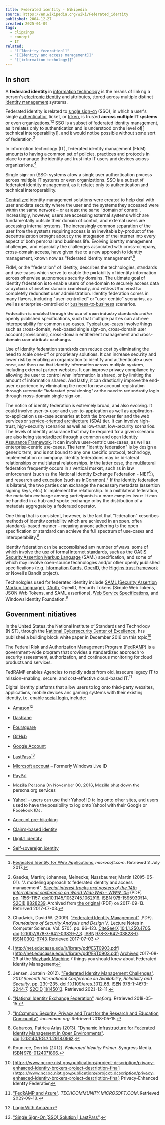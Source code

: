 ```yaml
---
title: Federated identity - Wikipedia
source: https://en.wikipedia.org/wiki/Federated_identity
published: 2004-12-27
created: 2025-01-09
tags:
  - clippings
  - concept
  - IT
related:
  - "[[Identity federation]]"
  - "[[Identity and access management]]"
  - "[[information techology]]"
---
```


## in short

A **federated identity** in [information technology](https://en.wikipedia.org/wiki/Information_technology "Information technology") is the means of linking a person's [electronic identity](https://en.wikipedia.org/wiki/Digital_identity "Digital identity") and attributes, stored across multiple distinct [identity management](https://en.wikipedia.org/wiki/Identity_management "Identity management") systems.

Federated identity is related to [single sign-on](https://en.wikipedia.org/wiki/Single_sign-on "Single sign-on") (SSO), in which a user's single [authentication](https://en.wikipedia.org/wiki/Authentication "Authentication") ticket, or [token](https://en.wikipedia.org/wiki/Security_token "Security token"), is trusted **across multiple IT systems** or even organizations.[^2][^3] 
SSO is a subset of federated identity management, as it relates only to authentication and is understood on the level of[[ technical interoperability]], and it would not be possible without some sort of [federation](https://en.wikipedia.org/wiki/Federation_\(information_technology\) "Federation (information technology)").[^chadwick2009-4]

In information technology (IT), federated identity management (FIdM) amounts to having a common set of policies, practices and protocols in place to manage the identity and trust into IT users and devices across organizations.[^5]

Single sign-on (SSO) systems allow a single user authentication process across multiple IT systems or even organizations. SSO is a subset of federated identity management, as it relates only to authentication and technical interoperability.

[Centralized](https://en.wikipedia.org/wiki/Centralized "Centralized") identity management solutions were created to help deal with user and data security where the user and the systems they accessed were within the same network – or at least the same "domain of control". Increasingly, however, users are accessing external systems which are fundamentally outside their domain of control, and external users are accessing internal systems. The increasingly common separation of the user from the systems requiring access is an inevitable by-product of the decentralization brought about by the integration of the Internet into every aspect of both personal and business life. Evolving identity management challenges, and especially the challenges associated with cross-company, cross-domain access, have given rise to a new approach to identity management, known now as "federated identity management".[^6]

FIdM, or the "federation" of identity, describes the technologies, standards and use-cases which serve to enable the portability of identity information across otherwise autonomous security domains. The ultimate goal of identity federation is to enable users of one domain to securely access data or systems of another domain seamlessly, and without the need for completely redundant user administration. Identity federation comes in many flavors, including "user-controlled" or "user-centric" scenarios, as well as enterprise-controlled or [business-to-business](https://en.wikipedia.org/wiki/Business-to-business "Business-to-business") scenarios.

Federation is enabled through the use of open industry standards and/or openly published specifications, such that multiple parties can achieve interoperability for common use-cases. Typical use-cases involve things such as cross-domain, web-based single sign-on, cross-domain user account provisioning, cross-domain entitlement management and cross-domain user attribute exchange.

Use of identity federation standards can reduce cost by eliminating the need to scale one-off or proprietary solutions. It can increase security and lower risk by enabling an organization to identify and authenticate a user once, and then use that identity information across multiple systems, including external partner websites. It can improve privacy compliance by allowing the user to control what information is shared, or by limiting the amount of information shared. And lastly, it can drastically improve the end-user experience by eliminating the need for new account registration through automatic "federated provisioning" or the need to redundantly login through cross-domain single sign-on.

The notion of identity federation is extremely broad, and also evolving. It could involve user-to-user and user-to-application as well as application-to-application use-case scenarios at both the browser tier and the web services or [service-oriented architecture](https://en.wikipedia.org/wiki/Service-oriented_architecture "Service-oriented architecture") (SOA) tier. It can involve high-trust, high-security scenarios as well as low-trust, low-security scenarios. The levels of identity assurance that may be required for a given scenario are also being standardized through a common and open [Identity Assurance Framework](https://en.wikipedia.org/wiki/Identity_Assurance_Framework "Identity Assurance Framework"). It can involve user-centric use-cases, as well as enterprise-centric use-cases. The term "identity federation" is by design a generic term, and is not bound to any one specific protocol, technology, implementation or company. Identity federations may be bi-lateral relationships or multilateral relationships. In the latter case, the multilateral federation frequently occurs in a vertical market, such as in law enforcement (such as the National Identity Exchange Federation - NIEF[^7]), and research and education (such as InCommon).[^8] If the identity federation is bilateral, the two parties can exchange the necessary metadata (assertion signing keys, etc.) to implement the relationship. In a multilateral federation, the metadata exchange among participants is a more complex issue. It can be handled in a hub-and-spoke exchange or by the distribution of a metadata aggregate by a federated operator.

One thing that is consistent, however, is the fact that "federation" describes methods of identity portability which are achieved in an open, often standards-based manner – meaning anyone adhering to the open specification or standard can achieve the full spectrum of use-cases and interoperability.[^9]

Identity federation can be accomplished any number of ways, some of which involve the use of formal Internet standards, such as the [OASIS](https://en.wikipedia.org/wiki/OASIS_\(organization\) "OASIS (organization)") [Security Assertion Markup Language](https://en.wikipedia.org/wiki/Security_Assertion_Markup_Language "Security Assertion Markup Language") (SAML) specification, and some of which may involve open-source technologies and/or other openly published specifications (e.g. [Information Cards](https://en.wikipedia.org/wiki/Information_Card "Information Card"), [OpenID](https://en.wikipedia.org/wiki/OpenID "OpenID"), the [Higgins trust framework](https://en.wikipedia.org/wiki/Higgins_trust_framework "Higgins trust framework") or Novell's Bandit project).

Technologies used for federated identity include [SAML (Security Assertion Markup Language)](https://en.wikipedia.org/wiki/Security_Assertion_Markup_Language "Security Assertion Markup Language"), [OAuth](https://en.wikipedia.org/wiki/OAuth "OAuth"), OpenID, Security Tokens (Simple Web Tokens, JSON Web Tokens, and SAML assertions), [Web Service Specifications](https://en.wikipedia.org/wiki/List_of_web_service_specifications "List of web service specifications"), and [Windows Identity Foundation](https://en.wikipedia.org/wiki/Windows_Identity_Foundation "Windows Identity Foundation").[^10]

## Government initiatives

In the United States, the [National Institute of Standards and Technology](https://en.wikipedia.org/wiki/National_Institute_of_Standards_and_Technology "National Institute of Standards and Technology") (NIST), through the [National Cybersecurity Center of Excellence](https://en.wikipedia.org/wiki/National_Cybersecurity_Center_of_Excellence "National Cybersecurity Center of Excellence"), has published a building block white paper in December 2016 on this topic[^11]

The Federal Risk and Authorization Management Program ([FedRAMP](https://en.wikipedia.org/wiki/FedRAMP "FedRAMP")) is a government-wide program that provides a standardized approach to security assessment, authorization, and continuous monitoring for cloud products and services.

FedRAMP enables Agencies to rapidly adapt from old, insecure legacy IT to mission-enabling, secure, and cost-effective cloud-based IT.[^12]

Digital identity platforms that allow users to log onto third-party websites, applications, mobile devices and gaming systems with their existing identity, i.e. enable [social login](https://en.wikipedia.org/wiki/Social_login "Social login"), include:

- [Amazon](https://en.wikipedia.org/wiki/Amazon.com "Amazon.com")[^13]
- [Dashlane](https://en.wikipedia.org/wiki/Dashlane "Dashlane")
- [Foursquare](https://en.wikipedia.org/wiki/Foursquare_City_Guide "Foursquare City Guide")
- [GitHub](https://en.wikipedia.org/wiki/GitHub "GitHub")
- [Google Account](https://en.wikipedia.org/wiki/Google_Account "Google Account")
- [LastPass](https://en.wikipedia.org/wiki/LastPass "LastPass")[^14]
- [Microsoft account](https://en.wikipedia.org/wiki/Microsoft_account "Microsoft account") – Formerly Windows Live ID
- [PayPal](https://en.wikipedia.org/wiki/PayPal "PayPal")
- [Mozilla Persona](https://en.wikipedia.org/wiki/Mozilla_Persona "Mozilla Persona") On November 30, 2016, Mozilla shut down the persona.org services
- [Yahoo!](https://en.wikipedia.org/wiki/Yahoo! "Yahoo!") – users can use their Yahoo! ID to log onto other sites, and users used to have the possibility to log onto Yahoo! with their Google or Facebook IDs.

- [Account pre-hijacking](https://en.wikipedia.org/wiki/Account_pre-hijacking "Account pre-hijacking")
- [Claims-based identity](https://en.wikipedia.org/wiki/Claims-based_identity "Claims-based identity")
- [Digital identity](https://en.wikipedia.org/wiki/Digital_identity "Digital identity")
- [Self-sovereign identity](https://en.wikipedia.org/wiki/Self-sovereign_identity "Self-sovereign identity")

[^1]: Madsen, Paul, ed. (5 December 2005). ["Liberty Alliance Project White Paper: Liberty ID-WSF People Service - federated social identity"](https://web.archive.org/web/20180526195535/http://www.projectliberty.org/liberty/content/download/387/2720/file/Liberty_Federated_Social_Identity.pdf) (PDF). Archived from [the original](http://www.projectliberty.org/liberty/content/download/387/2720/file/Liberty_Federated_Social_Identity.pdf) (PDF) on 2018-05-26. Retrieved 2013-07-11.

[^2]: [Federated Identity for Web Applications](https://msdn.microsoft.com/en-gb/library/ff359110.aspx), *microsoft.com*. Retrieved 3 July 2017.

[^3]: Gaedke, Martin; Johannes, Meinecke; Nussbaumer, Martin (2005-05-01). "A modeling approach to federated identity and access management". [*Special interest tracks and posters of the 14th international conference on World Wide Web - WWW '05*](https://web.archive.org/web/20170913232609/http://wwwconference.org/www2005/cdrom/docs/p1156.pdf) (PDF). pp. 1156–1157\. [doi](https://en.wikipedia.org/wiki/Doi_\(identifier\) "Doi (identifier)"):[10.1145/1062745.1062916](https://doi.org/10.1145%2F1062745.1062916). [ISBN](https://en.wikipedia.org/wiki/ISBN_\(identifier\) "ISBN (identifier)") [978-1595930514](https://en.wikipedia.org/wiki/Special:BookSources/978-1595930514 "Special:BookSources/978-1595930514"). [S2CID](https://en.wikipedia.org/wiki/S2CID_\(identifier\) "S2CID (identifier)") [8828239](https://api.semanticscholar.org/CorpusID:8828239). Archived from [the original](http://wwwconference.org/www2005/cdrom/docs/p1156.pdf) (PDF) on 2017-09-13. Retrieved 2017-07-03.

[^chadwick2009-4]: Chadwick, David W. (2009). ["Federated Identity Management"](https://www.cs.kent.ac.uk/pubs/2009/3030/content.pdf) (PDF). *Foundations of Security Analysis and Design V*. Lecture Notes in Computer Science. Vol. 5705. pp. 96–120\. [CiteSeerX](https://en.wikipedia.org/wiki/CiteSeerX_\(identifier\) "CiteSeerX (identifier)") [10.1.1.250.4705](https://citeseerx.ist.psu.edu/viewdoc/summary?doi=10.1.1.250.4705). [doi](https://en.wikipedia.org/wiki/Doi_\(identifier\) "Doi (identifier)"):[10.1007/978-3-642-03829-7\_3](https://doi.org/10.1007%2F978-3-642-03829-7_3). [ISBN](https://en.wikipedia.org/wiki/ISBN_\(identifier\) "ISBN (identifier)") [978-3-642-03828-0](https://en.wikipedia.org/wiki/Special:BookSources/978-3-642-03828-0 "Special:BookSources/978-3-642-03828-0"). [ISSN](https://en.wikipedia.org/wiki/ISSN_\(identifier\) "ISSN (identifier)") [0302-9743](https://search.worldcat.org/issn/0302-9743). Retrieved 2017-07-03.

[^5]: [http://net.educause.edu/ir/library/pdf/EST0903.pdf](http://net.educause.edu/ir/library/pdf/EST0903.pdf) [Archived](https://web.archive.org/web/20170829201047/http://net.educause.edu/ir/library/pdf/EST0903.pdf) 2017-08-29 at the [Wayback Machine](https://en.wikipedia.org/wiki/Wayback_Machine "Wayback Machine") 7 things you should know about Federated Identity Management

[^6]: Jensen, Jostein (2012). ["Federated Identity Management Challenges"](https://ieeexplore.ieee.org/document/6329187). *2012 Seventh International Conference on Availability, Reliability and Security*. pp. 230–235\. [doi](https://en.wikipedia.org/wiki/Doi_\(identifier\) "Doi (identifier)"):[10.1109/ares.2012.68](https://doi.org/10.1109%2Fares.2012.68). [ISBN](https://en.wikipedia.org/wiki/ISBN_\(identifier\) "ISBN (identifier)") [978-1-4673-2244-7](https://en.wikipedia.org/wiki/Special:BookSources/978-1-4673-2244-7 "Special:BookSources/978-1-4673-2244-7"). [S2CID](https://en.wikipedia.org/wiki/S2CID_\(identifier\) "S2CID (identifier)") [18145013](https://api.semanticscholar.org/CorpusID:18145013). Retrieved 2023-12-11.

[^7]: ["National Identity Exchange Federation"](https://nief.org/). *nief.org*. Retrieved 2018-05-15.

[^8]: ["InCommon: Security, Privacy and Trust for the Research and Education Community"](http://incommon.org/). *incommon.org*. Retrieved 2018-05-15.

[^9]: Cabarcos, Patricia Arias (2013). ["Dynamic Infrastructure for Federated Identity Management in Open Environments"](http://rgdoi.net/10.13140/RG.2.1.2918.0962). [doi](https://en.wikipedia.org/wiki/Doi_\(identifier\) "Doi (identifier)"):[10.13140/RG.2.1.2918.0962](https://doi.org/10.13140%2FRG.2.1.2918.0962).

[^10]: Rountree, Derrick (2012). *Federated Identity Primer*. Syngress Media. [ISBN](https://en.wikipedia.org/wiki/ISBN_\(identifier\) "ISBN (identifier)") [978-0124071896](https://en.wikipedia.org/wiki/Special:BookSources/978-0124071896 "Special:BookSources/978-0124071896").

[^11]: [https://www.nccoe.nist.gov/publications/project-description/privacy-enhanced-identity-brokers-project-description-final](https://www.nccoe.nist.gov/publications/project-description/privacy-enhanced-identity-brokers-project-description-final) Privacy-Enhanced Identity Federation

[^12]: ["FedRAMP and Azure"](https://techcommunity.microsoft.com/t5/azure-architecture-blog/fedramp-and-azure/ba-p/1781624). *TECHCOMMUNITY.MICROSOFT.COM*. Retrieved 2023-09-13.

[^13]: [Login With Amazon](http://login.amazon.com/)

[^14]: ["Single Sign-On (SSO) Solution | LastPass"](https://www.lastpass.com/products/sso).